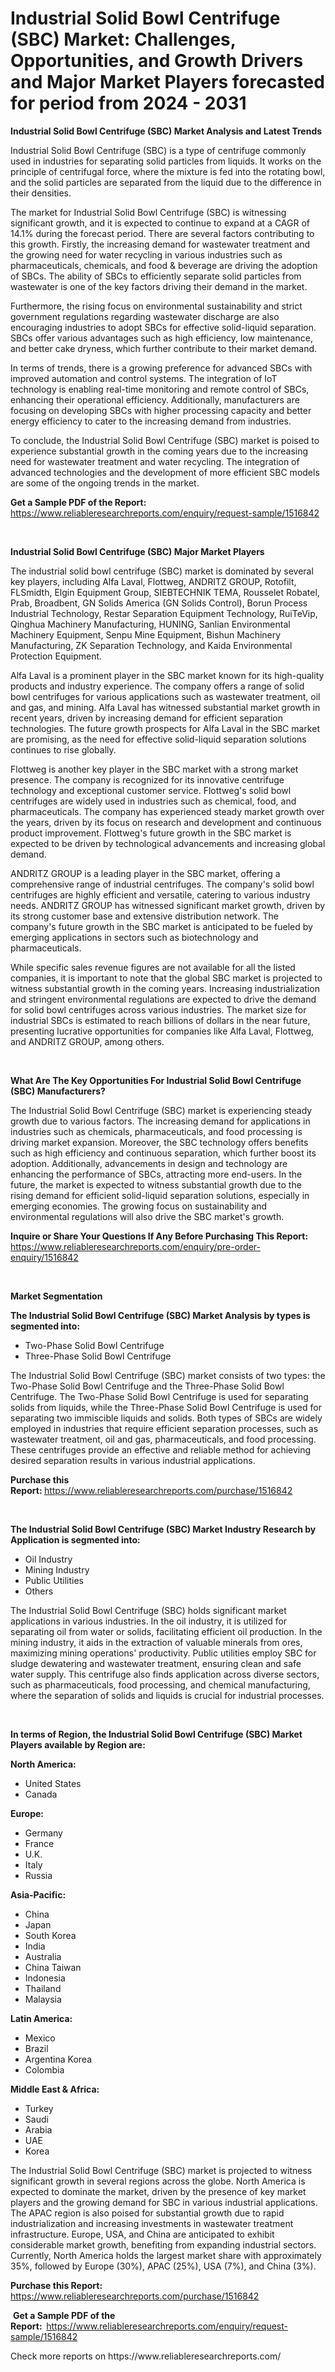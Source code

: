 <p><h1>Industrial Solid Bowl Centrifuge (SBC) Market: Challenges, Opportunities, and Growth Drivers and Major Market Players forecasted for period from 2024 - 2031</h1></p><p><strong>Industrial Solid Bowl Centrifuge (SBC) Market Analysis and Latest Trends</strong></p>
<p><p>Industrial Solid Bowl Centrifuge (SBC) is a type of centrifuge commonly used in industries for separating solid particles from liquids. It works on the principle of centrifugal force, where the mixture is fed into the rotating bowl, and the solid particles are separated from the liquid due to the difference in their densities.</p><p>The market for Industrial Solid Bowl Centrifuge (SBC) is witnessing significant growth, and it is expected to continue to expand at a CAGR of 14.1% during the forecast period. There are several factors contributing to this growth. Firstly, the increasing demand for wastewater treatment and the growing need for water recycling in various industries such as pharmaceuticals, chemicals, and food & beverage are driving the adoption of SBCs. The ability of SBCs to efficiently separate solid particles from wastewater is one of the key factors driving their demand in the market.</p><p>Furthermore, the rising focus on environmental sustainability and strict government regulations regarding wastewater discharge are also encouraging industries to adopt SBCs for effective solid-liquid separation. SBCs offer various advantages such as high efficiency, low maintenance, and better cake dryness, which further contribute to their market demand.</p><p>In terms of trends, there is a growing preference for advanced SBCs with improved automation and control systems. The integration of IoT technology is enabling real-time monitoring and remote control of SBCs, enhancing their operational efficiency. Additionally, manufacturers are focusing on developing SBCs with higher processing capacity and better energy efficiency to cater to the increasing demand from industries.</p><p>To conclude, the Industrial Solid Bowl Centrifuge (SBC) market is poised to experience substantial growth in the coming years due to the increasing need for wastewater treatment and water recycling. The integration of advanced technologies and the development of more efficient SBC models are some of the ongoing trends in the market.</p></p>
<p><strong>Get a Sample PDF of the Report:&nbsp;</strong> <a href="https://www.reliableresearchreports.com/enquiry/request-sample/1516842">https://www.reliableresearchreports.com/enquiry/request-sample/1516842</a></p>
<p>&nbsp;</p>
<p><strong>Industrial Solid Bowl Centrifuge (SBC) Major Market Players</strong></p>
<p><p>The industrial solid bowl centrifuge (SBC) market is dominated by several key players, including Alfa Laval, Flottweg, ANDRITZ GROUP, Rotofilt, FLSmidth, Elgin Equipment Group, SIEBTECHNIK TEMA, Rousselet Robatel, Prab, Broadbent, GN Solids America (GN Solids Control), Borun Process Industrial Technology, Restar Separation Equipment Technology, RuiTeVip, Qinghua Machinery Manufacturing, HUNING, Sanlian Environmental Machinery Equipment, Senpu Mine Equipment, Bishun Machinery Manufacturing, ZK Separation Technology, and Kaida Environmental Protection Equipment.</p><p>Alfa Laval is a prominent player in the SBC market known for its high-quality products and industry experience. The company offers a range of solid bowl centrifuges for various applications such as wastewater treatment, oil and gas, and mining. Alfa Laval has witnessed substantial market growth in recent years, driven by increasing demand for efficient separation technologies. The future growth prospects for Alfa Laval in the SBC market are promising, as the need for effective solid-liquid separation solutions continues to rise globally.</p><p>Flottweg is another key player in the SBC market with a strong market presence. The company is recognized for its innovative centrifuge technology and exceptional customer service. Flottweg's solid bowl centrifuges are widely used in industries such as chemical, food, and pharmaceuticals. The company has experienced steady market growth over the years, driven by its focus on research and development and continuous product improvement. Flottweg's future growth in the SBC market is expected to be driven by technological advancements and increasing global demand.</p><p>ANDRITZ GROUP is a leading player in the SBC market, offering a comprehensive range of industrial centrifuges. The company's solid bowl centrifuges are highly efficient and versatile, catering to various industry needs. ANDRITZ GROUP has witnessed significant market growth, driven by its strong customer base and extensive distribution network. The company's future growth in the SBC market is anticipated to be fueled by emerging applications in sectors such as biotechnology and pharmaceuticals.</p><p>While specific sales revenue figures are not available for all the listed companies, it is important to note that the global SBC market is projected to witness substantial growth in the coming years. Increasing industrialization and stringent environmental regulations are expected to drive the demand for solid bowl centrifuges across various industries. The market size for industrial SBCs is estimated to reach billions of dollars in the near future, presenting lucrative opportunities for companies like Alfa Laval, Flottweg, and ANDRITZ GROUP, among others.</p></p>
<p>&nbsp;</p>
<p><strong>What Are The Key Opportunities For Industrial Solid Bowl Centrifuge (SBC) Manufacturers?</strong></p>
<p><p>The Industrial Solid Bowl Centrifuge (SBC) market is experiencing steady growth due to various factors. The increasing demand for applications in industries such as chemicals, pharmaceuticals, and food processing is driving market expansion. Moreover, the SBC technology offers benefits such as high efficiency and continuous separation, which further boost its adoption. Additionally, advancements in design and technology are enhancing the performance of SBCs, attracting more end-users. In the future, the market is expected to witness substantial growth due to the rising demand for efficient solid-liquid separation solutions, especially in emerging economies. The growing focus on sustainability and environmental regulations will also drive the SBC market's growth.</p></p>
<p><strong>Inquire or Share Your Questions If Any Before Purchasing This Report:</strong> <a href="https://www.reliableresearchreports.com/enquiry/pre-order-enquiry/1516842">https://www.reliableresearchreports.com/enquiry/pre-order-enquiry/1516842</a></p>
<p>&nbsp;</p>
<p><strong>Market Segmentation</strong></p>
<p><strong>The Industrial Solid Bowl Centrifuge (SBC) Market Analysis by types is segmented into:</strong></p>
<p><ul><li>Two-Phase Solid Bowl Centrifuge</li><li>Three-Phase Solid Bowl Centrifuge</li></ul></p>
<p><p>The Industrial Solid Bowl Centrifuge (SBC) market consists of two types: the Two-Phase Solid Bowl Centrifuge and the Three-Phase Solid Bowl Centrifuge. The Two-Phase Solid Bowl Centrifuge is used for separating solids from liquids, while the Three-Phase Solid Bowl Centrifuge is used for separating two immiscible liquids and solids. Both types of SBCs are widely employed in industries that require efficient separation processes, such as wastewater treatment, oil and gas, pharmaceuticals, and food processing. These centrifuges provide an effective and reliable method for achieving desired separation results in various industrial applications.</p></p>
<p><strong>Purchase this Report:&nbsp;</strong><a href="https://www.reliableresearchreports.com/purchase/1516842">https://www.reliableresearchreports.com/purchase/1516842</a></p>
<p>&nbsp;</p>
<p><strong>The Industrial Solid Bowl Centrifuge (SBC) Market Industry Research by Application is segmented into:</strong></p>
<p><ul><li>Oil Industry</li><li>Mining Industry</li><li>Public Utilities</li><li>Others</li></ul></p>
<p><p>The Industrial Solid Bowl Centrifuge (SBC) holds significant market applications in various industries. In the oil industry, it is utilized for separating oil from water or solids, facilitating efficient oil production. In the mining industry, it aids in the extraction of valuable minerals from ores, maximizing mining operations' productivity. Public utilities employ SBC for sludge dewatering and wastewater treatment, ensuring clean and safe water supply. This centrifuge also finds application across diverse sectors, such as pharmaceuticals, food processing, and chemical manufacturing, where the separation of solids and liquids is crucial for industrial processes.</p></p>
<p>&nbsp;</p>
<p><strong>In terms of Region, the Industrial Solid Bowl Centrifuge (SBC) Market Players available by Region are:</strong></p>
<p>
    <p> <strong> North America: </strong>
        <ul>
            <li>United States</li>
            <li>Canada</li>
        </ul>
        </p> 
    <p> <strong> Europe: </strong>
        <ul>
            <li>Germany</li>
            <li>France</li>
            <li>U.K.</li>
            <li>Italy</li>
            <li>Russia</li>
        </ul>
        </p> 
    <p> <strong> Asia-Pacific: </strong>
        <ul>
            <li>China</li>
            <li>Japan</li>
            <li>South Korea</li>
            <li>India</li>
            <li>Australia</li>
            <li>China Taiwan</li>
            <li>Indonesia</li>
            <li>Thailand</li>
            <li>Malaysia</li>
        </ul>
        </p> 
    <p> <strong> Latin America: </strong>
        <ul>
            <li>Mexico</li>
            <li>Brazil</li>
            <li>Argentina Korea</li>
            <li>Colombia</li>
        </ul>
        </p> 
    <p> <strong> Middle East & Africa: </strong>
        <ul>
            <li>Turkey</li>
            <li>Saudi</li>
            <li>Arabia</li>
            <li>UAE</li>
            <li>Korea</li>
        </ul>
    </p>
    </p>
<p><p>The Industrial Solid Bowl Centrifuge (SBC) market is projected to witness significant growth in several regions across the globe. North America is expected to dominate the market, driven by the presence of key market players and the growing demand for SBC in various industrial applications. The APAC region is also poised for substantial growth due to rapid industrialization and increasing investments in wastewater treatment infrastructure. Europe, USA, and China are anticipated to exhibit considerable market growth, benefiting from expanding industrial sectors. Currently, North America holds the largest market share with approximately 35%, followed by Europe (30%), APAC (25%), USA (7%), and China (3%).</p></p>
<p><strong>Purchase this Report: </strong><a href="https://www.reliableresearchreports.com/purchase/1516842">https://www.reliableresearchreports.com/purchase/1516842</a></p>
<p>&nbsp;<strong>Get a Sample PDF of the Report:&nbsp;&nbsp;</strong><a href="https://www.reliableresearchreports.com/enquiry/request-sample/1516842">https://www.reliableresearchreports.com/enquiry/request-sample/1516842</a></p>
<p><strong></strong></p>
<p>Check more reports on https://www.reliableresearchreports.com/</p>